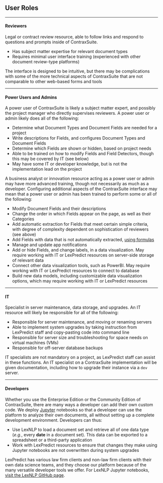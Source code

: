 ## User Roles

---

#### Reviewers

Legal or contract review resource, able to follow links and respond to questions and prompts inside of ContraxSuite.
* Has subject matter expertise for relevant document types
* Requires minimal user interface training (experienced with other document review-type platforms)

The interface is designed to be intuitive, but there may be complications with some of the more technical aspects of ContraxSuite that are not comparable to other web-based forms and tools

---

#### Power Users and Admins

A power user of ContraxSuite is likely a subject matter expert, and possibly the project manager who directly supervises reviewers. A power user or admin likely does all of the following:
* Determine what Document Types and Document Fields are needed for a project
* Write descriptions for Fields, and configures Document Types and Document Fields
* Determine which Fields are shown or hidden, based on project needs
* Able to be trained on how to modify Fields and Field Detectors, though this may be covered by IT (see below)
* May have some IT or developer knowledge, but is not the implementation lead on the project

A business analyst or innovation resource acting as a power user or admin may have more advanced training, though not necessarily as much as a developer. Configuring additional aspects of the ContraxSuite interface may mean that a power user or admin has been trained to perform some or all of the following:
* Modify Document Fields and their descriptions
* Change the order in which Fields appear on the page, as well as their Categories
* Add automatic extraction for Fields that meet certain simple criteria, with degree of complexity dependent on sophistication of reviewers (see above)
* Add Fields with data that is not automatically extracted, [using formulas](./power_users/writing_formulas)
* Manage and update app notifications
* Add or hide Fields, and change labels, in a data visualization. May require working with IT or LexPredict resources on server-side storage of relevant data
* Connect other data visualization tools, such as PowerBI. May require working with IT or LexPredict resources to connect to database
* Build new data models, including customizable data visualization options, which may require working with IT or LexPredict resources

---

#### IT

Specialist in server maintenance, data storage, and upgrades. An IT resource will likely be responsible for all of the following:
* Responsible for server maintenance, and moving or renaming servers
* Able to implement system upgrades by taking instruction from LexPredict staff and copy-pasting code into command line
* Responsible for server size and troubleshooting for space needs on virtual machines (VMs)
* Responsible for off-server database backups

IT specialists are not mandatory on a project, as LexPredict staff can assist in these functions. An IT specialist on a ContraxSuite implementation will be given documentation, including how to upgrade their instance via a `dev` server.

---

#### Developers

Whether you use the Enterprise Edition or the Community Edition of ContraxSuite, there are many ways a developer can add their own custom code. We deploy [Jupyter](https://jupyter.org/) notebooks so that a developer can use the platform to analyze their own documents, all without setting up a complete development environment. Developers can thus:
* Use LexNLP to load a document set and retrieve all of one data type (*e.g.*, every **date** in a document set). This data can be exported to a spreadsheet or a third-party application
* Work with LexPredict resources to ensure that changes they make using Jupyter notebooks are not overwritten during system upgrades

LexPredict has various law firm clients and non-law firm clients with their own data science teams, and they choose our platform because of the many versatile developer tools we offer. For LexNLP Jupyter notebooks, [visit the LexNLP GitHub page](https://github.com/LexPredict/lexpredict-lexnlp/tree/master/lexnlp/extract/en).